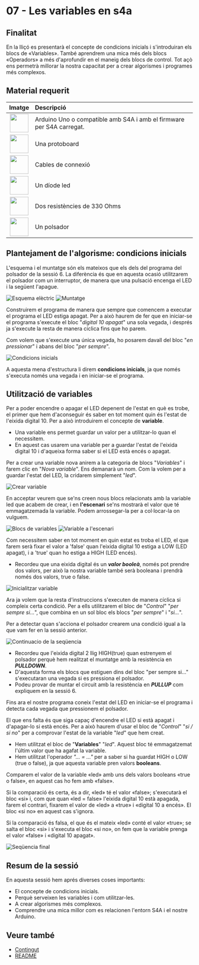 # 07 - Les variables en s4a

## Finalitat

En la lliçó es presentarà el concepte de condicions inicials i s'introduiran els blocs de «Variables». També aprendrem una mica més dels blocs «Operadors» a més d'aprofundir en el maneig dels blocs de control. Tot açò ens permetrà millorar la nostra capacitat per a crear algorismes i programes més complexos.

## Material requerit

|                               Imatge                               | Descripció                                                           |
| :----------------------------------------------------------------: | :------------------------------------------------------------------- |
|   <img src="./../mat_img/mat_unor3.png" width="50" height="50">    | Arduino Uno o compatible amb S4A i amb el firmware per S4A carregat. |
| <img src="./../mat_img/mat_protoboard.png" width="50" height="50"> | Una protoboard                                                       |
|   <img src="./../mat_img/mat_dupont.png" width="50" height="50">   | Cables de connexió                                                   |
|    <img src="./../mat_img/mat_led.png" width="50" height="50">     | Un díode led                                                         |
|  <img src="./../mat_img/mat_resis330.png" width="50" height="50">  | Dos resistències de 330 Ohms                                         |
|  <img src="./../mat_img/mat_polsador.png" width="50" height="50">  | Un polsador                                                          |

## Plantejament de l'algorisme: condicions inicials

L'esquema i el muntatge són els mateixos que els dels del programa del polsador de la sessió 6. La diferència és que en aquesta ocasió utilitzarem el polsador com un interruptor, de manera que una pulsació encenga el LED i la següent l'apague.

![Esquema elèctric](Imatges/s4a_07_esquema.png)
![Muntatge](Imatges/s4a_07_muntatge.png)

Construirem el programa de manera que sempre que comencem a executar el programa el LED estiga apagat. Per a això haurem de fer que en iniciar-se el programa s'execute el bloc "_digital 10 apagat_" una sola vegada, i després ja s'execute la resta de manera cíclica fins que ho parem.

Com volem que s'execute una única vegada, ho posarem davall del bloc "_en pressionar_" i abans del bloc "_per sempre_".

![Condicions inicials](Imatges/s4a_07_01.png)

A aquesta mena d'estructura li direm **condicions inicials**, ja que només s'executa només una vegada i en iniciar-se el programa.

## Utilització de variables

Per a poder encendre o apagar el LED depenent de l'estat en què es trobe, el primer que hem d'aconseguir és saber en tot moment quin és l'estat de l'eixida digital 10. Per a això introduirem el concepte de **variable**.

- Una variable ens permet guardar un valor per a utilitzar-lo quan el necessitem.
- En aquest cas usarem una variable per a guardar l'estat de l'eixida digital 10 i d'aqueixa forma saber si el LED està encés o apagat.

Per a crear una variable nova anirem a la categoria de blocs "_Variables_" i farem clic en "_Nova variable_". Ens demanarà un nom. Com la volem per a guardar l'estat del LED, la cridarem simplement "_led_".

![Crear variable](Imatges/s4a_07_02.png)

En acceptar veurem que se'ns creen nous blocs relacionats amb la variable led que acabem de crear, i en **l'escenari** se'ns mostrarà el valor que té emmagatzemada la variable. Podem arrossegar-la per a col·locar-la on vulguem.

![Blocs de variables](Imatges/s4a_07_03a.png)
![Variable a l'escenari](Imatges/s4a_07_3b.png)

Com necessitem saber en tot moment en quin estat es troba el LED, el que farem serà fixar el valor a 'false' quan l'eixida digital 10 estiga a LOW (LED apagat), i a 'true' quan ho estiga a HIGH (LED encés).

- Recordeu que una eixida digital és un **_valor booleà_**, només pot prendre dos valors, per això la nostra variable també serà booleana i prendrà només dos valors, true o false.

![Inicialitzar variable](Imatges/s4a_07_04.png)

Ara ja volem que la resta d'instruccions s'executen de manera cíclica si compleix certa condició. Per a ells utilitzarem el bloc de "_Control_" "_per sempre si..._", que combina en un sol bloc els blocs "_per sempre_" i "_si..._".

Per a detectar quan s'acciona el polsador crearem una condició igual a la que vam fer en la sessió anterior.

![Continuacio de la seqüencia](Imatges/s4a_07_05.png)

- Recordeu que l'eixida digital 2 llig HIGH(true) quan estrenyem el polsador perquè hem realitzat el muntatge amb la resistència en **_PULLDOWN_**.
- D'aquesta forma els blocs que estiguen dins del bloc "per sempre si..." s'executaran una vegada si es pressiona el polsador.
- Podeu provar de muntar el circuit amb la resistència en **_PULLUP_** com expliquem en la sessió 6.

Fins ara el nostre programa coneix l'estat del LED en iniciar-se el programa i detecta cada vegada que pressionem el polsador.

El que ens falta és que siga capaç d'encendre el LED si està apagat i d'apagar-lo si està encés. Per a això haurem d'usar el bloc de "_Control_" "_si / si no_" per a comprovar l'estat de la variable "_led_" que hem creat.

- Hem utilitzat el bloc de "**Variables**" "_led_". Aquest bloc té emmagatzemat l'últim valor que ha agafat la variable.
- Hem utilitzat l'operador _"... = ..."_ per a saber si ha guardat HIGH o LOW (true o false), ja que aquesta variable pren valors **booleans**.

Comparem el valor de la variable «led» amb uns dels valors booleans «true o false», en aquest cas ho fem amb «false».

Si la comparació és certa, és a dir, «led» té el valor «false»; s'executarà el bloc «si» i, com que quan «led = false» l'eixida digital 10 està apagada, farem el contrari, fixarem el valor de «led» a «true» i «digital 10 a encés». El bloc «si no» en aquest cas s'ignora.

Si la comparació és falsa, el que és el mateix «led» conté el valor «true»; se salta el bloc «si» i s'executa el bloc «si no», on fem que la variable prenga el valor «false» i «digital 10 apagat».

![Seqüencia final](Imatges/s4a_07_06.png)

## Resum de la sessió

En aquesta sessió hem aprés diverses coses importants:

- El concepte de condicions inicials.
- Perquè serveixen les variables i com utilitzar-les.
- A crear algorismes més complexos.
- Comprendre una mica millor com es relacionen l'entorn S4A i el
  nostre Arduino.

## Veure també

- [Contingut](../Contingut.md)
- [README](../README.md)
